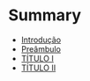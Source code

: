 # Summary

* [Introdução](README.md)
* [Preâmbulo](preambulo/README.md)
* [TÍTULO I](titulo_i/README.md)
* [TÍTULO II](titulo_ii/README.md)

